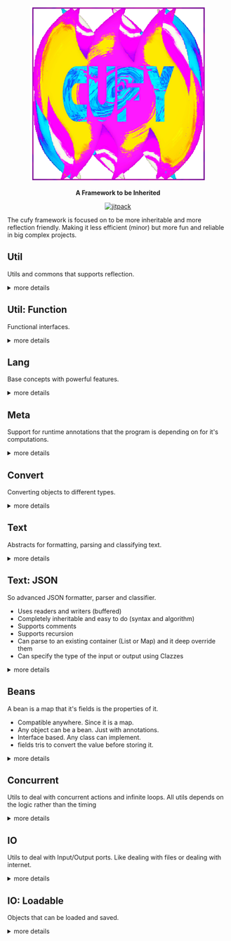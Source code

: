 <html lang="en">
    <head>
        <title>Cufy</title>
        <script>
            window.onload = function() {
              let link = top.document.createElement("link");
              link.type = "image/*";
              link.rel = "icon";
              link.href = "cufy.png";
              top.document.getElementsByTagName("head")[0].appendChild(link);
            };
        </script>
    </head>
</html>

<p align="center">
  <a href="https://cufyorg.github.io/">
    <img alt="cufy" src="cufy.png" width="400" height="400">
  </a>
</p>
<p align="center">
  <b>A Framework to be Inherited</b>
</p>
<p align="center">
    <a href="https://jitpack.io/#cufyorg/framework"><img alt="jitpack" src="https://jitpack.io/v/cufyorg/framework.svg"></a>
</p>

The cufy framework is focused on to be more inheritable and more reflection friendly. Making it
less efficient (minor) but more fun and reliable in big complex projects.

## Util
Utils and commons that supports reflection.
<details>
    <summary>more details</summary>
    
-   ### Groups
    Collections are a base thing on programming. But it is hard to make a collection foreach
    category a main collection. So it is easier to make the main collection dived it's content for
    us to categories (or subgroups). Unmodifiable group is a group that can't be modified. It is a
    good util to hold constant values.

    Simple Example:

    ```java 
        Group food = new UnmodifibleGroup(Arrays.asList("pizza", "potato", "apple", "orange"));
        Group healthy = food.subgroup("healthy", f -> !f.equals("pizza"));
        Group h = food.subgroup("healthy");
    
        assert healthy == h;
    ```

-   ### Array Util
    It has common array utils and nothing new. But the special thing is the reflection support.
    It can accept 'object' as arrays. All the methods have '0' version of it. The '0' version accept
    object as array parameter.

    Simple example:

    ```java 
        int[] array = {};
        Object object = array;
        List<Integer> arrayAsList = Arrayu.asList(array);
        List objectAsList = Arrayu.asList(object);
    ```

-   ### Collectionu: asList(Map)
    You may need to treat a map as a list. Maybe you want to save storage. Or maybe you want to
    store a list with other values with the same instance. Making a list from a map maybe the
    solution. The method will return a list that it's elements are the values that have positive
    integer keys on the passed map. Those keys is the indexes of the values associated to them.

    ```java 
        List list = Collectionsu.asList(indexedMap);
    ```

</details>

## Util: Function
Functional interfaces.
<details>
    <summary>more details</summary>
    
-   ### Throw Lambdas
    There is always that position. When you want to pass a simple runnable or consumer to some
    method. And that method will invoke it on the same thread. And you don't need to catch 
    exceptions. Since there is a try-catch covering the calling context. So Throw Lambdas will be 
    the saver.

    Simple example:
    ```java 
        try {
        	Runnable runnable = (ThrowRunnable<Exception>) ()-> throwingMethod();
        } catch (Exception e) {
        }
    ```

</details>

## Lang
Base concepts with powerful features.
<details>
    <summary>more details</summary>
</details> 

## Meta
Support for runtime annotations that the program is depending on for it's computations.
<details>
    <summary>more details</summary>
</details> 

## Convert
Converting objects to different types.
<details>
    <summary>more details</summary>
</details>

## Text
Abstracts for formatting, parsing and classifying text.
<details>
    <summary>more details</summary>
</details>

## Text: JSON
So advanced JSON formatter, parser and classifier.
- Uses readers and writers (buffered)
- Completely inheritable and easy to do (syntax and algorithm)
- Supports comments
- Supports recursion
- Can parse to an existing container (List or Map) and it deep override them
- Can specify the type of the input or output using Clazzes
<details>
    <summary>more details</summary>
    
-   ### To parse a json-text:
    
    ```java 
    Object outputObject = JSNO.parse(inputString);
    ```
    
-   ### To format an object to a json-text:
    
    ```java 
    String outputString = JSON.format(inputObject);
    ```
    
-   ### To use more parsing specifications:
    
    ```java 
    JSON.global.parse(inputReader, outputObject, inputClazz, outputClazz);
    ```
-   ### Or if you want auto-classify the input:
    
    ```java 
    JSON.global.cparse(inputReader, outputObject, outputClazz);
    ```
    
-   ### To use more formatting specifications:
    
    ```java 
    JSON.global.format(inputObject, outputObject, inputClazz, outputClazz);
    ```
</details>

## Beans
A bean is a map that it's fields is the properties of it. 
- Compatible anywhere. Since it is a map.
- Any object can be a bean. Just with annotations.
- Interface based. Any class can implement.
- fields tris to convert the value before storing it.
<details>
    <summary>more details</summary>
    
-   ### A simple bean example:
    
    ```java 
        class ExBean extends Bean {
            @Property
            int ex_property;
        }
    ```
    
-   ### A bean for a non-bean instance (fields should be annotated):
    
    ```java 
        Bean.forInstance(theInstance);
    ```
    
-   ### You can override the key (default is a string of field's name) and the type of the property.
    
    ```java 
        @Property(key = @MetaObject("newKey"), type = @MetaClazz(Integer.class))
        int ex_property;
    ```
</details>

## Concurrent
Utils to deal with concurrent actions and infinite loops. All utils depends on the logic rather
than the timing
<details>
    <summary>more details</summary>
</details>

## IO
Utils to deal with Input/Output ports. Like dealing with files or dealing with internet.
<details>
    <summary>more details</summary>
</details>

## IO: Loadable
Objects that can be loaded and saved.
<details>
    <summary>more details</summary>
</details>
